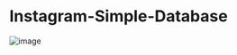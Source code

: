 # Instagram-Simple-Database
![image](https://github.com/FilBert0/Instagram-Simple-Database/assets/115127152/f5e33dea-0616-488e-925a-db2e6a7000a7)
